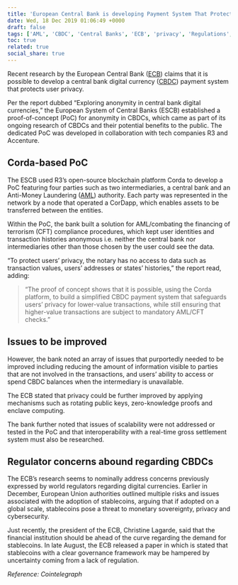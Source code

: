 ```yaml
---
title: 'European Central Bank is developing Payment System That Protects User Privacy'
date: Wed, 18 Dec 2019 01:06:49 +0000
draft: false
tags: ['AML', 'CBDC', 'Central Banks', 'ECB', 'privacy', 'Regulations', 'Research']
toc: true
related: true
social_share: true
---
```


Recent research by the European Central Bank ([ECB](/tags/ECB/)) claims that it is possible to develop a central bank digital currency ([CBDC](/tags/CBDC)) payment system that protects user privacy.

Per the report dubbed “Exploring anonymity in central bank digital currencies,” the European System of Central Banks (ESCB) established a proof-of-concept (PoC) for anonymity in CBDCs, which came as part of its ongoing research of CBDCs and their potential benefits to the public. The dedicated PoC was developed in collaboration with tech companies R3 and Accenture.

Corda-based PoC
---------------

The ESCB used R3’s open-source blockchain platform Corda to develop a PoC featuring four parties such as two intermediaries, a central bank and an Anti-Money Laundering ([AML](/tags/AML)) authority. Each party was represented in the network by a node that operated a CorDapp, which enables assets to be transferred between the entities.

Within the PoC, the bank built a solution for AML/combating the financing of terrorism (CFT) compliance procedures, which kept user identities and transaction histories anonymous i.e. neither the central bank nor intermediaries other than those chosen by the user could see the data.

“To protect users’ privacy, the notary has no access to data such as transaction values, users’ addresses or states’ histories,” the report read, adding:

> “The proof of concept shows that it is possible, using the Corda platform, to build a simplified CBDC payment system that safeguards users’ privacy for lower-value transactions, while still ensuring that higher-value transactions are subject to mandatory AML/CFT checks.”

Issues to be improved
---------------------

However, the bank noted an array of issues that purportedly needed to be improved including reducing the amount of information visible to parties that are not involved in the transactions, and users’ ability to access or spend CBDC balances when the intermediary is unavailable.

The ECB stated that privacy could be further improved by applying mechanisms such as rotating public keys, zero-knowledge proofs and enclave computing.

The bank further noted that issues of scalability were not addressed or tested in the PoC and that interoperability with a real-time gross settlement system must also be researched.

Regulator concerns abound regarding CBDCs
-----------------------------------------

The ECB’s research seems to nominally address concerns previously expressed by world regulators regarding digital currencies. Earlier in December, European Union authorities outlined multiple risks and issues associated with the adoption of stablecoins, arguing that if adopted on a global scale, stablecoins pose a threat to monetary sovereignty, privacy and cybersecurity.

Just recently, the president of the ECB, Christine Lagarde, said that the financial institution should be ahead of the curve regarding the demand for stablecoins. In late August, the ECB released a paper in which is stated that stablecoins with a clear governance framework may be hampered by uncertainty coming from a lack of regulation.

_Reference: Cointelegraph_